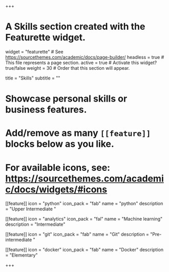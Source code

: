 +++
# A Skills section created with the Featurette widget.
widget = "featurette"  # See https://sourcethemes.com/academic/docs/page-builder/
headless = true  # This file represents a page section.
active = true  # Activate this widget? true/false
weight = 30  # Order that this section will appear.

title = "Skills"
subtitle = ""

# Showcase personal skills or business features.
# 
# Add/remove as many `[[feature]]` blocks below as you like.
# 
# For available icons, see: https://sourcethemes.com/academic/docs/widgets/#icons

[[feature]]
  icon = "python"
  icon_pack = "fab"
  name = "python"
  description = "Upper Intermediate	" 
  
[[feature]]
  icon = "analytics"
  icon_pack = "fal"
  name = "Machine learning"
  description = "Intermediate"

[[feature]]
  icon = "git"
  icon_pack = "fab"
  name = "Git"
  description = "Pre-intermediate	"

[[feature]]
  icon = "docker"
  icon_pack = "fab"
  name = "Docker"
  description = "Elementary" 

+++
